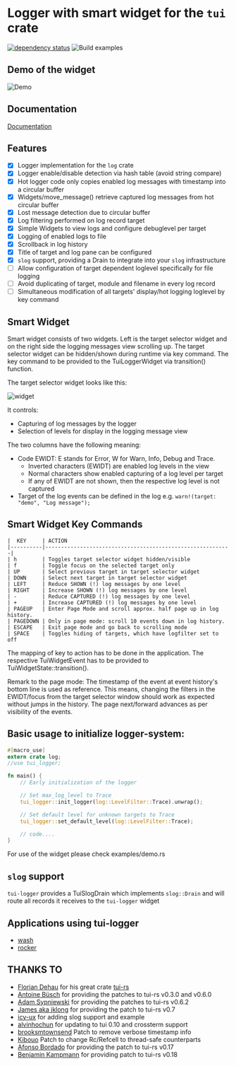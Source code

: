 # Logger with smart widget for the `tui` crate

 [![dependency status](https://deps.rs/repo/github/gin66/tui-logger/status.svg?service=github&nocache=0_6_6)](https://deps.rs/repo/github/gin66/tui-logger)
 ![Build examples](https://github.com/gin66/tui-logger/workflows/Build%20examples/badge.svg?service=github)


 ## Demo of the widget

 ![Demo](https://github.com/gin66/tui-logger/blob/master/doc/demo_v0.6.6.gif?raw=true)

 ## Documentation

 [Documentation](https://docs.rs/tui-logger/0.6.6/tui_logger/)

 ## Features

 - [X] Logger implementation for the `log` crate
 - [X] Logger enable/disable detection via hash table (avoid string compare)
 - [X] Hot logger code only copies enabled log messages with timestamp into a circular buffer
 - [X] Widgets/move_message() retrieve captured log messages from hot circular buffer
 - [X] Lost message detection due to circular buffer
 - [X] Log filtering performed on log record target
 - [X] Simple Widgets to view logs and configure debuglevel per target
 - [X] Logging of enabled logs to file
 - [X] Scrollback in log history
 - [x] Title of target and log pane can be configured
 - [X] `slog` support, providing a Drain to integrate into your `slog` infrastructure
 - [ ] Allow configuration of target dependent loglevel specifically for file logging
 - [ ] Avoid duplicating of target, module and filename in every log record
 - [ ] Simultaneous modification of all targets' display/hot logging loglevel by key command

 ## Smart Widget

 Smart widget consists of two widgets. Left is the target selector widget and
 on the right side the logging messages view scrolling up. The target selector widget
 can be hidden/shown during runtime via key command.
 The key command to be provided to the TuiLoggerWidget via transition() function.

 The target selector widget looks like this:

 ![widget](https://github.com/gin66/tui-logger/blob/master/doc/example.png?raw=true)

 It controls:

 - Capturing of log messages by the logger
 - Selection of levels for display in the logging message view
  
 The two columns have the following meaning:

 - Code EWIDT: E stands for Error, W for Warn, Info, Debug and Trace.
   + Inverted characters (EWIDT) are enabled log levels in the view
   + Normal characters show enabled capturing of a log level per target
   + If any of EWIDT are not shown, then the respective log level is not captured
 - Target of the log events can be defined in the log e.g. `warn!(target: "demo", "Log message");`
  
 ## Smart Widget Key Commands
 ```
 |  KEY     | ACTION
 |----------|-----------------------------------------------------------|
 | h        | Toggles target selector widget hidden/visible
 | f        | Toggle focus on the selected target only
 | UP       | Select previous target in target selector widget
 | DOWN     | Select next target in target selector widget
 | LEFT     | Reduce SHOWN (!) log messages by one level
 | RIGHT    | Increase SHOWN (!) log messages by one level
 | -        | Reduce CAPTURED (!) log messages by one level
 | +        | Increase CAPTURED (!) log messages by one level
 | PAGEUP   | Enter Page Mode and scroll approx. half page up in log history.
 | PAGEDOWN | Only in page mode: scroll 10 events down in log history.
 | ESCAPE   | Exit page mode and go back to scrolling mode
 | SPACE    | Toggles hiding of targets, which have logfilter set to off
 ```
  
 The mapping of key to action has to be done in the application. The respective TuiWidgetEvent
 has to be provided to TuiWidgetState::transition().

 Remark to the page mode: The timestamp of the event at event history's bottom line is used as
 reference. This means, changing the filters in the EWIDT/focus from the target selector window
 should work as expected without jumps in the history. The page next/forward advances as
 per visibility of the events.

 ## Basic usage to initialize logger-system:
 ```rust
 #[macro_use]
 extern crate log;
 //use tui_logger;

 fn main() {
     // Early initialization of the logger

     // Set max_log_level to Trace
     tui_logger::init_logger(log::LevelFilter::Trace).unwrap();

     // Set default level for unknown targets to Trace
     tui_logger::set_default_level(log::LevelFilter::Trace);

     // code....
 }
 ```

 For use of the widget please check examples/demo.rs

 ## `slog` support

 `tui-logger` provides a TuiSlogDrain which implements `slog::Drain` and will route all records
 it receives to the `tui-logger` widget

 ## Applications using tui-logger

 * [wash](https://github.com/wasmCloud/wash)
 * [rocker](https://github.com/atlassian/rocker)

 ## THANKS TO

 * [Florian Dehau](https://github.com/fdehau) for his great crate [tui-rs](https://github.com/fdehau/tui-rs)
 * [Antoine Büsch](https://github.com/abusch) for providing the patches to tui-rs v0.3.0 and v0.6.0
 * [Adam Sypniewski](https://github.com/ajsyp) for providing the patches to tui-rs v0.6.2
 * [James aka jklong](https://github.com/jklong) for providing the patch to tui-rs v0.7
 * [icy-ux](https://github.com/icy-ux) for adding slog support and example
 * [alvinhochun](https://github.com/alvinhochun) for updating to tui 0.10 and crossterm support
 * [brooksmtownsend](https://github.com/brooksmtownsend) Patch to remove verbose timestamp info
 * [Kibouo](https://github.com/Kibouo) Patch to change Rc/Refcell to thread-safe counterparts
 * [Afonso Bordado](https://github.com/afonso360) for providing the patch to tui-rs v0.17
 * [Benjamin Kampmann](https://github.com/gnunicorn) for providing patch to tui-rs v0.18

